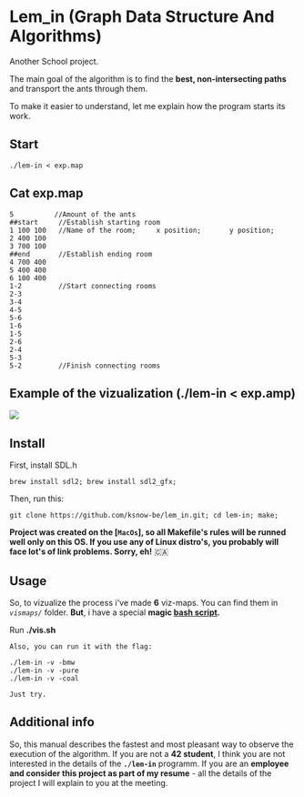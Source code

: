 # Lem_in (Graph Data Structure And Algorithms)

Another School project.

The main goal of the algorithm is to find the **best, non-intersecting paths** and transport the ants through them.

To make it easier to understand, let me explain how the program starts its work.

## Start
```
./lem-in < exp.map
```
## Cat exp.map
```
5          //Amount of the ants
##start     //Establish starting room
1 100 100   //Name of the room;     x position;       y position;
2 400 100
3 700 100
##end       //Establish ending room
4 700 400
5 400 400
6 100 400
1-2         //Start connecting rooms
2-3
3-4
4-5
5-6
1-6
1-5
2-6
2-4
5-3
5-2         //Finish connecting rooms
```
## Example of the vizualization (./lem-in < exp.amp)
![](https://media.giphy.com/media/5tgWLNAm8aNhkG8hDB/giphy.gif)

## Install
First, install SDL.h
```
brew install sdl2; brew install sdl2_gfx;
```
Then, run this:
```
git clone https://github.com/ksnow-be/lem_in.git; cd lem-in; make;
```


**Project was created on the [`MacOs`], so all Makefile's rules will be runned well only on this OS. 
If you use any of Linux distro's, you probably will face lot's of link problems. Sorry, eh!**  🇨🇦 

## Usage
So, to vizualize the process i've made **6** viz-maps. You can find them in *`vismaps/`* folder.
**But**, i have a special **magic [bash script](vis.sh).**

Run **./vis.sh**
```
Also, you can run it with the flag:

./lem-in -v -bmw
./lem-in -v -pure
./lem-in -v -coal

Just try.
```

## Additional info

So, this manual describes the fastest and most pleasant way to observe the execution of the algorithm. If you are not a **42 student**, I think you are not interested in the details of the **`./lem-in`** programm. If you are an **employee and consider this project as part of my resume** - all the details of the project I will explain to you at the meeting.

